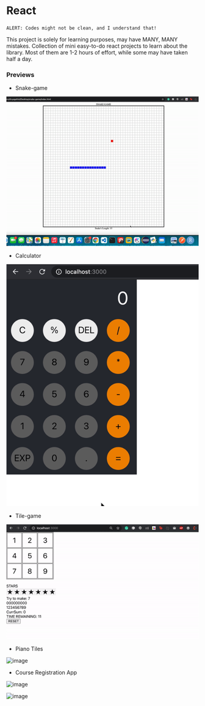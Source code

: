 # React

`ALERT: Codes might not be clean, and I understand that!`

This project is solely for learning purposes, may have MANY, MANY mistakes. Collection of mini easy-to-do react projects to learn about the library. Most of them are 1-2 hours of effort, while some may have taken half a day.

### Previews

* Snake-game

![image](https://github.com/divyagahlot99/React/blob/main/snake-game/snake-game.gif)

* Calculator

![alt-text](https://github.com/divyagahlot99/React/blob/main/calculator/calc.gif)

* Tile-game

![alt-text](https://github.com/divyagahlot99/React/blob/main/tile-game/tilegame.gif)

* Piano Tiles

![image](https://user-images.githubusercontent.com/48877568/116817452-04d47f80-ab84-11eb-8ee0-68203a9c4dd7.png)

* Course Registration App

![image](https://user-images.githubusercontent.com/48877568/116817324-67794b80-ab83-11eb-8d5e-64c246a3085c.png)

![image](https://user-images.githubusercontent.com/48877568/116817311-56c8d580-ab83-11eb-834c-fa4007d98c73.png)
